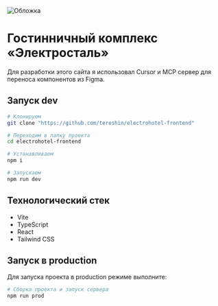 ![Обложка](https://electrohotel.ru/images/cover-git.jpg)
# Гостинничный комплекс «Электросталь»

Для разработки этого сайта я использовал Cursor и MCP сервер для переноса компонентов из Figma.

## Запуск dev

```sh
# Клонируем
git clone "https://github.com/tereshin/electrohotel-frontend"

# Переходим в папку проекта
cd electrohotel-frontend

# Устанавливаем
npm i

# Запускаем
npm run dev
```


## Технологический стек

- Vite
- TypeScript
- React
- Tailwind CSS

## Запуск в production

Для запуска проекта в production режиме выполните:

```bash
# Сборка проекта и запуск сервера
npm run prod
```
